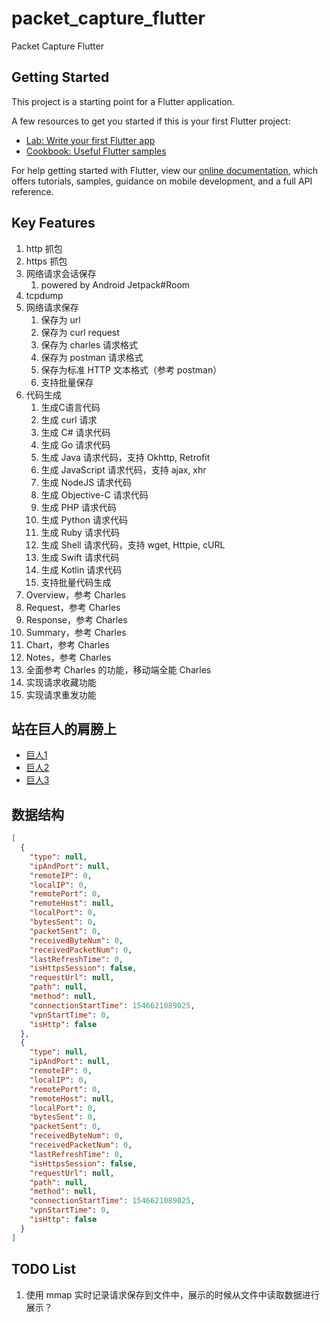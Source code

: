 # packet_capture_flutter

Packet Capture Flutter

## Getting Started

This project is a starting point for a Flutter application.

A few resources to get you started if this is your first Flutter project:

- [Lab: Write your first Flutter app](https://flutter.io/docs/get-started/codelab)
- [Cookbook: Useful Flutter samples](https://flutter.io/docs/cookbook)

For help getting started with Flutter, view our 
[online documentation](https://flutter.io/docs), which offers tutorials, 
samples, guidance on mobile development, and a full API reference.

## Key Features

1. http 抓包
2. https 抓包
3. 网络请求会话保存
    1. powered by Android Jetpack#Room
4. tcpdump
5. 网络请求保存
    1. 保存为 url
    2. 保存为 curl request
    3. 保存为 charles 请求格式
    4. 保存为 postman 请求格式
    5. 保存为标准 HTTP 文本格式（参考 postman）
    6. 支持批量保存
6. 代码生成
    1. 生成C语言代码
    2. 生成 curl 请求
    3. 生成 C# 请求代码
    4. 生成 Go 请求代码
    5. 生成 Java 请求代码，支持 Okhttp, Retrofit
    6. 生成 JavaScript 请求代码，支持 ajax, xhr
    7. 生成 NodeJS 请求代码
    8. 生成 Objective-C 请求代码
    9. 生成 PHP 请求代码
    10. 生成 Python 请求代码
    11. 生成 Ruby 请求代码
    12. 生成 Shell 请求代码，支持 wget, Httpie, cURL
    13. 生成 Swift 请求代码
    14. 生成 Kotlin 请求代码
    15. 支持批量代码生成
7. Overview，参考 Charles
8. Request，参考 Charles
9. Response，参考 Charles
10. Summary，参考 Charles
11. Chart，参考 Charles
12. Notes，参考 Charles
13. 全面参考 Charles 的功能，移动端全能 Charles
14. 实现请求收藏功能
15. 实现请求重发功能

## 站在巨人的肩膀上

- [巨人1]()
- [巨人2]()
- [巨人3]()

## 数据结构

```json
[
  {
    "type": null,
    "ipAndPort": null,
    "remoteIP": 0,
    "localIP": 0,
    "remotePort": 0,
    "remoteHost": null,
    "localPort": 0,
    "bytesSent": 0,
    "packetSent": 0,
    "receivedByteNum": 0,
    "receivedPacketNum": 0,
    "lastRefreshTime": 0,
    "isHttpsSession": false,
    "requestUrl": null,
    "path": null,
    "method": null,
    "connectionStartTime": 1546621089025,
    "vpnStartTime": 0,
    "isHttp": false
  },
  {
    "type": null,
    "ipAndPort": null,
    "remoteIP": 0,
    "localIP": 0,
    "remotePort": 0,
    "remoteHost": null,
    "localPort": 0,
    "bytesSent": 0,
    "packetSent": 0,
    "receivedByteNum": 0,
    "receivedPacketNum": 0,
    "lastRefreshTime": 0,
    "isHttpsSession": false,
    "requestUrl": null,
    "path": null,
    "method": null,
    "connectionStartTime": 1546621089025,
    "vpnStartTime": 0,
    "isHttp": false
  }
]
```

## TODO List

1. 使用 mmap 实时记录请求保存到文件中，展示的时候从文件中读取数据进行展示？
